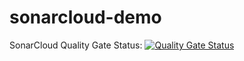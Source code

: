 # sonarcloud-demo

SonarCloud Quality Gate Status: [![Quality Gate Status](https://sonarcloud.io/api/project_badges/measure?project=jhrodriguesitorg_sonarcloud-demo&metric=alert_status)](https://sonarcloud.io/summary/new_code?id=jhrodriguesitorg_sonarcloud-demo)
